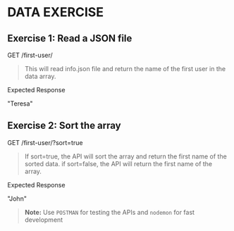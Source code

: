 # DATA EXERCISE

## Exercise 1: Read a JSON file

GET /first-user/
> This will read info.json file and return the name of the first user in the data array.

Expected Response

"Teresa"

## Exercise 2: Sort the array

GET /first-user/?sort=true
> If sort=true, the API will sort the array and return the first name of the sorted data.
> if sort=false, the API will return the first name of the array.

Expected Response

"John"


> __Note:__ Use `POSTMAN` for testing the APIs and `nodemon` for fast development

